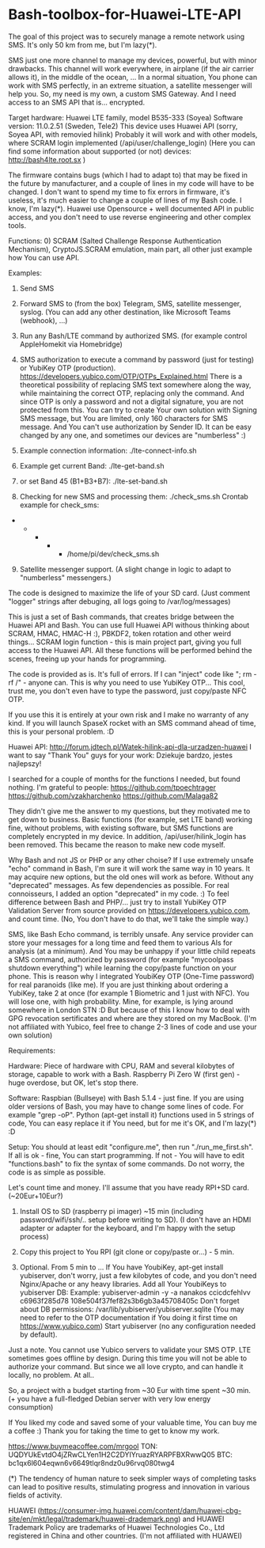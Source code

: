 # Bash-toolbox-for-Huawei-LTE-API

The goal of this project was to securely manage a remote network using SMS. It's only 50 km from me, but I'm lazy(*).

SMS just one more channel to manage my devices, powerful, but with minor drawbacks.
This channel will work everywhere, in airplane (if the air carrier allows it), in the middle of the ocean, ...
In a normal situation, You phone can work with SMS perfectly, in an extreme situation, a satellite messenger
will help you. So, my need is my own, a custom SMS Gateway. And I need access to an SMS API that is... encrypted.

Target hardware: Huawei LTE family, model B535-333 (Soyea)
Software version: 11.0.2.51 (Sweden, Tele2)
This device uses Huawei API (sorry, Soyea API, with removied hilink)
Probably it will work and with other models, where SCRAM login implemented (/api/user/challenge_login)
(Here you can find some information about supported (or not) devices: http://bash4lte.root.sx )

The firmware contains bugs (which I had to adapt to) that may be fixed in the future by manufacturer,
and a couple of lines in my code will have to be changed. I don't want to spend my time to fix errors in firmware,
it's useless, it's much easier to change a couple of lines of my Bash code. I know, I'm lazy(*).
Huawei use Opensource + well documented API in public access, and you don't need to use reverse engineering and other complex tools. 

Functions:
0) SCRAM (Salted Challenge Response Authentication Mechanism), CryptoJS.SCRAM emulation,
main part, all other just example how You can use API.

Examples:

1) Send SMS

2) Forward SMS to (from the box) Telegram, SMS, satellite messenger, syslog.
(You can add any other destination, like Microsoft Teams (webhook), ...)

3) Run any Bash/LTE command by authorized SMS. (for example control AppleHomekit via Homebridge)

4) SMS authorization to execute a command by password (just for testing) or YubiKey OTP (production).
https://developers.yubico.com/OTP/OTPs_Explained.html
There is a theoretical possibility of replacing SMS text somewhere along the way, while maintaining the correct OTP,
replacing only the command. And since OTP is only a password and not a digital signature, you are not protected from this.
You can try to create Your own solution with Signing SMS message, but You are limited, only 160 characters for SMS message.
And You can't use authorization by Sender ID. It can be easy changed by any one, and sometimes our devices are "numberless" :)

5) Example connection information: ./lte-connect-info.sh

6) Example get current Band: ./lte-get-band.sh

7) or set Band 45 (B1+B3+B7): ./lte-set-band.sh

8) Checking for new SMS and processing them: ./check_sms.sh
Crontab example for check_sms:
* * * * * /home/pi/dev/check_sms.sh

9) Satellite messenger support. (A slight change in logic to adapt to "numberless" messengers.)

The code is designed to maximize the life of your SD card.
(Just comment "logger" strings after debuging, all logs going to /var/log/messages)

This is just a set of Bash commands, that creates bridge between the Huawei API and Bash.
You can use full Huawei API withous thinking about SCRAM, HMAC, HMAC-H :), PBKDF2, token rotation and other weird things...
SCRAM login function - this is main project part, giving you full access to the Huawei API.
All these functions will be performed behind the scenes, freeing up your hands for programming.

The code is provided as is. It's full of errors. If I can "inject" code like "; rm -rf /" - anyone can.
This is why you need to use YubiKey OTP... 
This cool, trust me, you don't even have to type the password, just copy/paste NFC OTP.

If you use this it is entirely at your own risk and I make no warranty of any kind.
If you will launch SpaseX rocket with an SMS command ahead of time, this is your personal problem. :D

Huawei API:
http://forum.jdtech.pl/Watek-hilink-api-dla-urzadzen-huawei
I want to say "Thank You" guys for your work:
Dziekuje bardzo, jestes najlepszy!

I searched for a couple of months for the functions I needed, but found nothing.
I'm grateful to people:
https://github.com/tpoechtrager
https://github.com/vzakharchenko
https://github.com/Malaga82

They didn't give me the answer to my questions, but they motivated me to get down to business.
Basic functions (for example, set LTE band) working fine, without problems, with existing software,
but SMS functions are completely encrypted in my device.
In addition, /api/user/hilink_login has been removed.
This became the reason to make new code myself.

Why Bash and not JS or PHP or any other choise?
If I use extremely unsafe "echo" command in Bash, I'm sure it will work the same way in 10 years. It may acquire new options, but the old ones will work as before.
Without any "deprecated" messages. As few dependencies as possible.
For real connoisseurs, I added an option "deprecated" in my code. :) 
To feel difference between Bash and PHP/...
just try to install YubiKey OTP Validation Server from source provided on https://developers.yubico.com, and count time.
(No, You don't have to do that, we'll take the simple way.)

SMS, like Bash Echo command, is terribly unsafe. Any service provider can store your messages for a long time and feed them to various AIs for analysis (at a minimum).
And You may be unhappy if your little child repeats a SMS command, authorized by password (for example "mycoolpass shutdown everything") 
while learning the copy/paste function on your phone.
This is reason why I integrated YoubiKey OTP (One-Time password) for real paranoids (like me).
If you are just thinking about ordering a YubiKey, take 2 at once (for example 1 Biometric and 1 just with NFC).
You will lose one, with high probability. Mine, for example, is lying around somewhere in London STN :D
But because of this I know how to deal with GPG revocation sertificates and where are they stored on my MacBook.
(I'm not affiliated with Yubico, feel free to change 2-3 lines of code and use your own solution)

Requirements:

Hardware: Piece of hardware with CPU, RAM and several kilobytes of storage, capable to work with a Bash.
Raspberry Pi Zero W (first gen) - huge overdose, but OK, let's stop there.

Software: Raspbian (Bullseye) with Bash 5.1.4 - just fine. 
If you are using older versions of Bash, you may have to change some lines of code. For example "grep -oP".
Python (apt-get install it) functions used in 5 strings of code, You can easy replace it if You need,
but for me it's OK, and I'm lazy(*) :D

Setup:
You should at least edit "configure.me", then run "./run_me_first.sh". If all is ok - fine, You can start programming. 
If not - You will have to edit "functions.bash" to fix the syntax of some commands. 
Do not worry, the code is as simple as possible.

Let's count time and money. 
I'll assume that you have ready RPI+SD card. (~20Eur+10Eur?)

1) Install OS to SD (raspberry pi imager) ~15 min (including password/wifi/ssh/.. setup before writing to SD).
(I don't have an HDMI adapter or adapter for the keyboard, and I'm happy with the setup process)

2) Copy this project to You RPI (git clone or copy/paste or...) - 5 min.

3) Optional. From 5 min to ... If You have YoubiKey, apt-get install yubiserver, don't worry, just a few kilobytes of code, 
and you don't need Nginx/Apache or any heavy libraries.
Add all Your YoubiKeys to yubiserver DB:
Example: yubiserver-admin -y -a nanakos ccicdcfehlvv c6963f285d78 108e504f37fef82s3b6gb3a45708405c
Don't forget about DB permissions: /var/lib/yubiserver/yubiserver.sqlite
(You may need to refer to the OTP documentation if You doing it first time on https://www.yubico.com)
Start yubiserver (no any configuration needed by default).

Just a note. You cannot use Yubico servers to validate your SMS OTP. LTE sometimes goes offline by design.
During this time you will not be able to authorize your command.
But since we all love crypto, and can handle it locally, no problem. At all..

So, a project with a budget starting from ~30 Eur with time spent ~30 min.
(+ you have a full-fledged Debian server with very low energy consumption)

If You liked my code and saved some of your valuable time, You can buy me a coffee :)
Thank you for taking the time to get to know my work.



https://www.buymeacoffee.com/mrgool
TON: UQDYUkEvtdO4jZRwCLYen1H2C2DYIYruazRYARPFBXRwwQ05
BTC: bc1qx6l604eqwn6v6649tlqr8ndz0u96rvq080twg4

(*) The tendency of human nature to seek simpler ways of completing tasks can lead to positive results, stimulating progress and innovation in various fields of activity.


HUAWEI (https://consumer-img.huawei.com/content/dam/huawei-cbg-site/en/mkt/legal/trademark/huawei-drademark.png) 
and HUAWEI Trademark Policy are trademarks of Huawei Technologies Co., Ltd registered in China and other countries.
(I'm not affiliated with HUAWEI)
